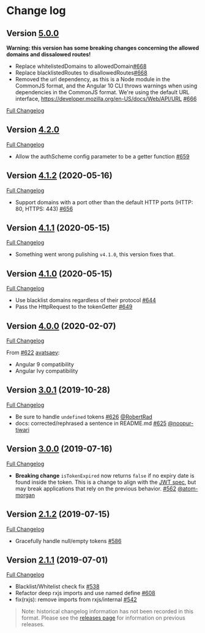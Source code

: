 # Change log

## Version [5.0.0](https://github.com/nativescript-angular-jwt/tags/v5.0.0)

**Warning: this version has some breaking changes concerning the allowed domains and dissalowed routes!**

- Replace whitelistedDomains to allowedDomain[#668](https://github.com/nativescript-angular-jwt/pull/668)
- Replace blacklistedRoutes to disallowedRoutes[#668](https://github.com/nativescript-angular-jwt/pull/668)
- Removed the url dependency, as this is a Node module in the CommonJS format, and the Angular 10 CLI throws warnings when using dependencies in the CommonJS format. We're using the default URL interface, https://developer.mozilla.org/en-US/docs/Web/API/URL [#666](https://github.com/nativescript-angular-jwt/pull/666)

[Full Changelog](https://github.com/nativescript-angular-jwt/compare/v4.2.0..v5.0.0)

## Version [4.2.0](https://github.com/nativescript-angular-jwt/tags/v4.2.0)

[Full Changelog](https://github.com/nativescript-angular-jwt/compare/v4.1.2..v4.2.0)

- Allow the authScheme config parameter to be a getter function [#659](https://github.com/nativescript-angular-jwt/pull/659)

## Version [4.1.2](https://github.com/nativescript-angular-jwt/tags/v4.1.2) (2020-05-16)

[Full Changelog](https://github.com/nativescript-angular-jwt/compare/v4.1.1..v4.1.2)

- Support domains with a port other than the default HTTP ports (HTTP: 80, HTTPS: 443)
  [#656](https://github.com/nativescript-angular-jwt/pull/656)

## Version [4.1.1](https://github.com/nativescript-angular-jwt/tags/v4.1.1) (2020-05-15)

[Full Changelog](https://github.com/nativescript-angular-jwt/compare/v4.1.0..v4.1.1)

- Something went wrong pulishing `v4.1.0`, this version fixes that.

## Version [4.1.0](https://github.com/nativescript-angular-jwt/tags/v4.1.0) (2020-05-15)

[Full Changelog](https://github.com/nativescript-angular-jwt/compare/4.0.0..v4.1.0)

- Use blacklist domains regardless of their protocol [#644](https://github.com/nativescript-angular-jwt/pull/644)
- Pass the HttpRequest to the tokenGetter [#649](https://github.com/nativescript-angular-jwt/pull/649)

## Version [4.0.0](https://github.com/nativescript-angular-jwt/tags/v4.0.0) (2020-02-07)

[Full Changelog](https://github.com/nativescript-angular-jwt/compare/3.0.1..4.0.0)

From [\#622](https://github.com/nativescript-angular-jwt/pull/622) [avatsaev](https://github.com/avatsaev):

- Angular 9 compatibility
- Angular Ivy compatibility

## Version [3.0.1](https://github.com/nativescript-angular-jwt/tags/v3.0.1) (2019-10-28)

[Full Changelog](https://github.com/nativescript-angular-jwt/compare/3.0.0..3.0.1)

- Be sure to handle `undefined` tokens [\#626](https://github.com/nativescript-angular-jwt/pull/626) [@RobertRad](https://github.com/RobertRad)
- docs: corrected/rephrased a sentence in README.md [\#625](https://github.com/nativescript-angular-jwt/pull/625) [@noopur-tiwari](https://github.com/noopur-tiwari)

## Version [3.0.0](https://github.com/nativescript-angular-jwt/releases/tag/3.0.0) (2019-07-16)

[Full Changelog](https://github.com/nativescript-angular-jwt/compare/2.1.2..3.0.0)

- **Breaking change** `isTokenExpired` now returns `false` if no expiry date is found inside the token. This is a change to align with the [JWT spec](https://tools.ietf.org/html/rfc7519#section-4.1.4), but may break applications that rely on the previous behavior. [#562](https://github.com/nativescript-angular-jwt/pull/562) [@atom-morgan](https://github.com/atom-morgan)

## Version [2.1.2](https://github.com/nativescript-angular-jwt/releases/tag/2.1.2) (2019-07-15)

[Full Changelog](https://github.com/nativescript-angular-jwt/compare/2.1.1..2.1.2)

- Gracefully handle null/empty tokens [#586](https://github.com/nativescript-angular-jwt/pull/586)

## Version [2.1.1](https://github.com/nativescript-angular-jwt/releases/tag/2.1.1) (2019-07-01)

[Full Changelog](https://github.com/nativescript-angular-jwt/compare/2.1.0...2.1.1)

- Blacklist/Whitelist check fix [#538](https://github.com/nativescript-angular-jwt/pull/538)
- Refactor deep rxjs imports and use named define [#608](https://github.com/nativescript-angular-jwt/pull/608)
- fix(rxjs): remove imports from rxjs/internal [#542](https://github.com/nativescript-angular-jwt/pull/542)

> Note: historical changelog information has not been recorded in this format. Please see the [releases page](https://github.com/nativescript-angular-jwt/releases) for information on previous releases.
